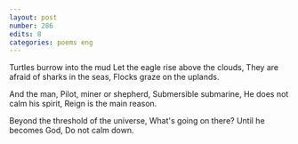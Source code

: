 ```yaml
---
layout: post
number: 286
edits: 8
categories: poems eng
---
```


Turtles burrow into the mud
Let the eagle rise above the clouds,
They are afraid of sharks in the seas, 
Flocks graze on the uplands.

And the man, 
Pilot, miner or shepherd,
Submersible submarine,
He does not calm his spirit, 
Reign is the main reason.

Beyond the threshold of the universe,
What's going on there?
Until he becomes God, 
Do not calm down.
